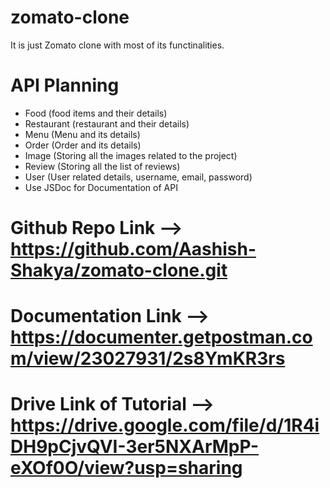 # zomato-clone
It is just Zomato clone with most of its functinalities.

# API Planning

- Food (food items and their details)
- Restaurant (restaurant and their details)
- Menu (Menu and its details)
- Order (Order and its details)
- Image (Storing all the images related to the project)
- Review (Storing all the list of reviews)
- User (User related details, username, email, password)
- Use JSDoc for Documentation of API 



<!-- use clodinary instead of aws s3 for image upload -->
<!-- digital ocean for hosting/deploy -->


# Github Repo Link --> https://github.com/Aashish-Shakya/zomato-clone.git
# Documentation Link --> https://documenter.getpostman.com/view/23027931/2s8YmKR3rs
# Drive Link of Tutorial --> https://drive.google.com/file/d/1R4iDH9pCjvQVI-3er5NXArMpP-eXOf0O/view?usp=sharing